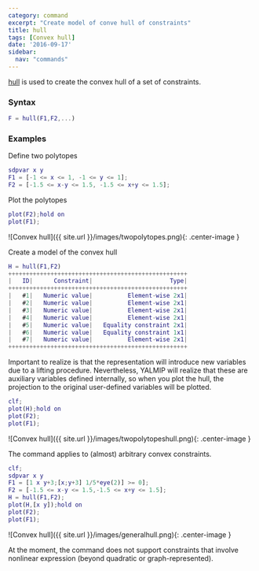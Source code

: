 ```yaml
---
category: command
excerpt: "Create model of conve hull of constraints"
title: hull
tags: [Convex hull]
date: '2016-09-17'
sidebar:
  nav: "commands"
---
```


[hull](/command/hull)  is used to create the convex hull of a set of constraints.

### Syntax

````matlab
F = hull(F1,F2,...)
````

### Examples

Define two polytopes

````matlab
sdpvar x y
F1 = [-1 <= x <= 1, -1 <= y <= 1];
F2 = [-1.5 <= x-y <= 1.5, -1.5 <= x+y <= 1.5];
````

Plot the polytopes

````matlab
plot(F2);hold on
plot(F1);
````

![Convex hull]({{ site.url }}/images/twopolytopes.png){: .center-image }

Create a model of the convex hull

````matlab
H = hull(F1,F2)
+++++++++++++++++++++++++++++++++++++++++++++++++++
|   ID|      Constraint|                      Type|
+++++++++++++++++++++++++++++++++++++++++++++++++++
|   #1|   Numeric value|          Element-wise 2x1|
|   #2|   Numeric value|          Element-wise 2x1|
|   #3|   Numeric value|          Element-wise 2x1|
|   #4|   Numeric value|          Element-wise 2x1|
|   #5|   Numeric value|   Equality constraint 2x1|
|   #6|   Numeric value|   Equality constraint 1x1|
|   #7|   Numeric value|          Element-wise 2x1|
+++++++++++++++++++++++++++++++++++++++++++++++++++
````

Important to realize is that the representation will introduce new variables due to a lifting procedure. Nevertheless, YALMIP will realize that these are auxiliary variables defined internally, so when you plot the hull, the projection to the original user-defined variables will be plotted.

````matlab
clf;
plot(H);hold on
plot(F2);
plot(F1);
````


![Convex hull]({{ site.url }}/images/twopolytopeshull.png){: .center-image }

The command applies to (almost) arbitrary convex constraints.

````matlab
clf;
sdpvar x y
F1 = [1 x y+3;[x;y+3] 1/5*eye(2)] >= 0];
F2 = [-1.5 <= x-y <= 1.5,-1.5 <= x+y <= 1.5];
H = hull(F1,F2);
plot(H,[x y]);hold on
plot(F2);
plot(F1);
````

![Convex hull]({{ site.url }}/images/generalhull.png){: .center-image }

At the moment, the command does not support constraints that involve nonlinear expression (beyond quadratic or graph-represented).
